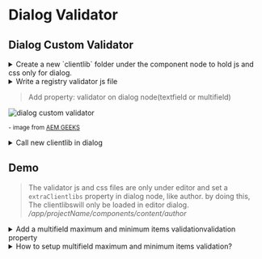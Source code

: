 # Dialog Validator

## Dialog Custom Validator

<details>
<summary>
 Create a new `clientlib` folder under the component node to hold js and css only for dialog.
</summary>

<img src="/assets/img/aem/dialog-custom-validator-0.png" alt="dialog custom validator" />
<p><sup>- image from <a href="https://www.youtube.com/c/AEMGeeks" target="_blank">AEM GEEKS</a></sup></p>
</details>

<details>
<summary>
Write a registry validator js file
</summary>

<img src="/assets/img/aem/dialog-custom-validator-1.png"/>
<p><sup>- image from <a href="https://www.youtube.com/c/AEMGeeks" target="_blank">AEM GEEKS</a></sup></p>
</details>


> Add property: validator on dialog node(textfield or multifield)

![dialog custom validator](/assets/img/aem/dialog-custom-validator-2.png)
<p><sup>- image from <a href="https://www.youtube.com/c/AEMGeeks" target="_blank">AEM GEEKS</a></sup></p>


<details>
<summary>
Call new clientlib in dialog
</summary>

<img src="/assets/img/aem/dialog-custom-validator-0-1.png"/>
<p><sup>- image from <a href="https://www.youtube.com/c/AEMGeeks" target="_blank">AEM GEEKS</a></sup></p>
</details>


## Demo
> The validator js and css files are only under editor and set a `extraClientlibs` property in dialog node, like author. by doing this,  The clientlibswill only be loaded in editor dialog.  
*/app/projectName/components/content/author*

<details>
<summary>
Add a multifield maximum and minimum items validationvalidation property 
</summary>

<img src="/assets/img/aem/dialog-validator-demo-1.png"/>
<p><sup>- image from <a href="https://www.youtube.com/c/AEMGeeks" target="_blank">AEM GEEKS</a></sup></p>
</details>


<details>
<summary>
How to setup multifield maximum and minimum items validation?
</summary>

<img src="/assets/img/aem/dialog-validator-demo-2.png"/>
<p><sup>- image from <a href="https://www.youtube.com/c/AEMGeeks" target="_blank">AEM GEEKS</a></sup></p>

```javascript
(function($, Coral){
	var registery = $(window).adaptTo("foundation-registry");

	registry.register("foundation.validation.validator",{
		selector:"[data-validation=geeks-multifield]",
		validate:function(element){
				var el = $(element);
				let max = el.data("max-items");
				let min = el.data("min-items");
				let childrenItems = el.children("coral-multifield-item").
				let childrenItemsNumber = childrenItems.length();

				if(childrenItemsNumber  > max){
					childrenItems.last().remove(); 
					return "You can add books no more than " + max; 
				}
				if(childrenItemsNumber  < min){
				 return "You add books no less than " + min;
				}
		}
	});
})(jQuery, Coral);
```
</details>




